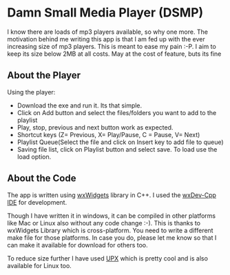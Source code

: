 # Damn Small Media Player (DSMP) #

I know there are loads of mp3 players available, so why one more. The motivation behind me writing this app is that I am fed up with the ever increasing size of mp3 players. This is meant to ease my pain :-P. I aim to keep its size below 2MB at all costs. May at the cost of feature, buts its fine


## About the Player ##

Using the player:
  * Download the exe and run it. Its that simple.
  * Click on Add button and select the files/folders you want to add to the playlist
  * Play, stop, previous and next button work as expected.
  * Shortcut keys (Z= Previous, X= Play/Pause, C = Pause, V= Next)
  * Playlist Queue(Select the file and click on Insert key to add file to queue)
  * Saving file list, click on Playlist button and select save. To load use the load option.

## About the Code ##

The app is written using [wxWidgets](http://wxwidgets.org) library in C++. I used the [wxDev-Cpp IDE](http://wxdsgn.sourceforge.net/) for development.

Though I have written it in windows, it can be compiled in other platforms like Mac or Linux also without any code change :-). This is thanks to wxWidgets Library which is cross-platform. You need to write a different make file for those platforms. In case you do, please let me know so that I can make it available for download for others too.

To reduce size further I have used [UPX](http://upx.sourceforge.net/) which is pretty cool and is also available for Linux too.
